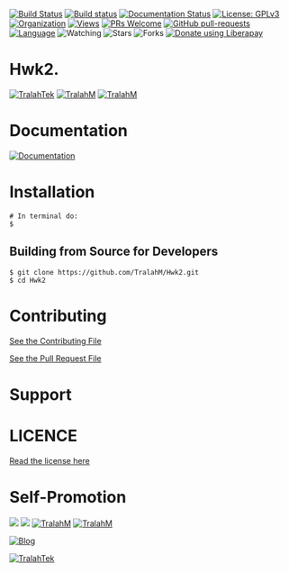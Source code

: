 
[![Build Status](https://travis-ci.com/TralahM/Hwk2.svg?branch=master)](https://travis-ci.com/TralahM/Hwk2)
[![Build status](https://ci.appveyor.com/api/projects/status/yvvmq5hyf7hj743a/branch/master?svg=true)](https://ci.appveyor.com/project/TralahM/Hwk2/branch/master)
[![Documentation Status](https://readthedocs.org/projects/Hwk2/badge/?version=latest)](https://Hwk2.readthedocs.io/en/latest/?badge=latest)
[![License: GPLv3](https://img.shields.io/badge/License-GPLV2-green.svg)](https://opensource.org/licenses/GPLV2)
[![Organization](https://img.shields.io/badge/Org-TralahTek-blue.svg)](https://github.com/TralahTek)
[![Views](http://hits.dwyl.io/TralahM/Hwk2.svg)](http://dwyl.io/TralahM/Hwk2)
[![PRs Welcome](https://img.shields.io/badge/PRs-Welcome-brightgreen.svg?style=flat-square)](https://github.com/TralahM/Hwk2/pull/)
[![GitHub pull-requests](https://img.shields.io/badge/Issues-pr-red.svg?style=flat-square)](https://github.com/TralahM/Hwk2/pull/)
[![Language](https://img.shields.io/badge/Language-python-3572A5.svg)](https://github.com/TralahM)
<img title="Watching" src="https://img.shields.io/github/watchers/TralahM/Hwk2?label=Watchers&color=blue&style=flat-square">
<img title="Stars" src="https://img.shields.io/github/stars/TralahM/Hwk2?color=red&style=flat-square">
<img title="Forks" src="https://img.shields.io/github/forks/TralahM/Hwk2?color=green&style=flat-square">
<noscript><a href="https://liberapay.com/TralahM/donate"><img alt="Donate using Liberapay" src="https://liberapay.com/assets/widgets/donate.svg"></a></noscript>

# Hwk2.


[![TralahTek](https://img.shields.io/badge/Organization-TralahTek-black.svg?style=for-the-badge&logo=github)](https://github.com/TralahTek)
[![TralahM](https://img.shields.io/badge/Engineer-TralahM-blue.svg?style=for-the-badge&logo=github)](https://github.com/TralahM)
[![TralahM](https://img.shields.io/badge/Maintainer-TralahM-green.svg?style=for-the-badge&logo=github)](https://github.com/TralahM)

# Documentation

[![Documentation](https://img.shields.io/badge/Docs-Hwk2-blue.svg?style=for-the-badge)](https://github.com/TralahM/Hwk2)

# Installation
```console
# In terminal do:
$
```

## Building from Source for Developers

```console
$ git clone https://github.com/TralahM/Hwk2.git
$ cd Hwk2
```

# Contributing
[See the Contributing File](CONTRIBUTING.rst)


[See the Pull Request File](PULL_REQUEST_TEMPLATE.md)


# Support

# LICENCE

[Read the license here](LICENSE)


# Self-Promotion

[![](https://img.shields.io/badge/Github-TralahM-green?style=for-the-badge&logo=github)](https://github.com/TralahM)
[![](https://img.shields.io/badge/Twitter-%40tralahtek-blue?style=for-the-badge&logo=twitter)](https://twitter.com/TralahM)
[![TralahM](https://img.shields.io/badge/Kaggle-TralahM-purple.svg?style=for-the-badge&logo=kaggle)](https://kaggle.com/TralahM)
[![TralahM](https://img.shields.io/badge/LinkedIn-TralahM-white.svg?style=for-the-badge&logo=linkedin)](https://linkedin.com/in/TralahM)


[![Blog](https://img.shields.io/badge/Blog-tralahm.tralahtek.com-blue.svg?style=for-the-badge&logo=rss)](https://tralahm.tralahtek.com)

[![TralahTek](https://img.shields.io/badge/Organization-TralahTek-cyan.svg?style=for-the-badge)](https://org.tralahtek.com)


